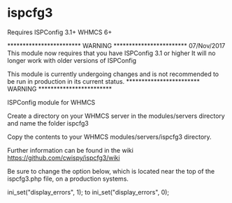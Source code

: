 ispcfg3
======
Requires ISPConfig 3.1+
WHMCS 6+

************************ WARNING ************************
07/Nov/2017
This module now requires that you have ISPConfig 3.1 or higher
It will no longer work with older versions of ISPConfig

This module is currently undergoing changes and is not 
recommended to be run in production in its current status.
************************ WARNING ************************


ISPConfig module for WHMCS

Create a directory on your WHMCS server in the modules/servers directory and name the folder ispcfg3

Copy the contents to your WHMCS modules/servers/ispcfg3 directory.

Further information can be found in the wiki https://github.com/cwispy/ispcfg3/wiki

Be sure to change the option below, which is located near the top of the 
ispcfg3.php file, on a production systems.

ini_set("display_errors", 1);
to
ini_set("display_errors", 0);
